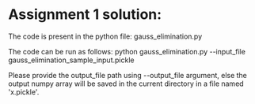 # Assignment 1 solution:

The code is present in the python file: gauss_elimination.py

The code can be run as follows:
python gauss_elimination.py --input_file gauss_elimination_sample_input.pickle

Please provide the output_file path using --output_file argument, else the output numpy array will be saved in the current directory in a file named 'x.pickle'.
